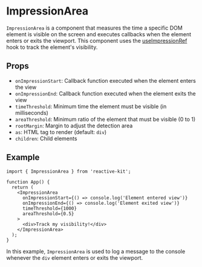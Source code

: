 # ImpressionArea

`ImpressionArea` is a component that measures the time a specific DOM element is visible on the screen and executes callbacks when the element enters or exits the viewport. This component uses the [useImpressionRef](../hooks/useImpressionRef) hook to track the element's visibility.

## Props

- `onImpressionStart`: Callback function executed when the element enters the view
- `onImpressionEnd`: Callback function executed when the element exits the view
- `timeThreshold`: Minimum time the element must be visible (in milliseconds)
- `areaThreshold`: Minimum ratio of the element that must be visible (0 to 1)
- `rootMargin`: Margin to adjust the detection area
- `as`: HTML tag to render (default: `div`)
- `children`: Child elements

## Example

```tsx
import { ImpressionArea } from 'reactive-kit';

function App() {
  return (
    <ImpressionArea
      onImpressionStart={() => console.log('Element entered view')}
      onImpressionEnd={() => console.log('Element exited view')}
      timeThreshold={1000}
      areaThreshold={0.5}
    >
      <div>Track my visibility!</div>
    </ImpressionArea>
  );
}
```

In this example, `ImpressionArea` is used to log a message to the console whenever the `div` element enters or exits the viewport.
